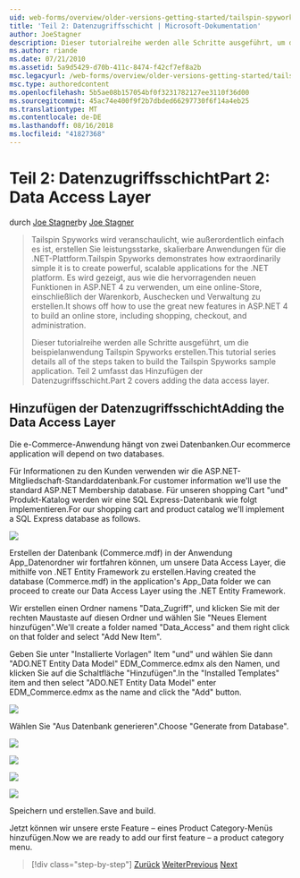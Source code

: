 ```yaml
---
uid: web-forms/overview/older-versions-getting-started/tailspin-spyworks/tailspin-spyworks-part-2
title: 'Teil 2: Datenzugriffsschicht | Microsoft-Dokumentation'
author: JoeStagner
description: Dieser tutorialreihe werden alle Schritte ausgeführt, um die beispielanwendung Tailspin Spyworks erstellen. Teil 2 umfasst das Hinzufügen der Datenzugriffsschicht.
ms.author: riande
ms.date: 07/21/2010
ms.assetid: 5a9d5429-d70b-411c-8474-f42cf7ef8a2b
msc.legacyurl: /web-forms/overview/older-versions-getting-started/tailspin-spyworks/tailspin-spyworks-part-2
msc.type: authoredcontent
ms.openlocfilehash: 5b5ae08b157054bf0f3231782127ee3110f36d00
ms.sourcegitcommit: 45ac74e400f9f2b7dbded66297730f6f14a4eb25
ms.translationtype: MT
ms.contentlocale: de-DE
ms.lasthandoff: 08/16/2018
ms.locfileid: "41827368"
---
```

<a name="part-2-data-access-layer"></a><span data-ttu-id="b8d5e-104">Teil 2: Datenzugriffsschicht</span><span class="sxs-lookup"><span data-stu-id="b8d5e-104">Part 2: Data Access Layer</span></span>
====================
<span data-ttu-id="b8d5e-105">durch [Joe Stagner](https://github.com/JoeStagner)</span><span class="sxs-lookup"><span data-stu-id="b8d5e-105">by [Joe Stagner](https://github.com/JoeStagner)</span></span>

> <span data-ttu-id="b8d5e-106">Tailspin Spyworks wird veranschaulicht, wie außerordentlich einfach es ist, erstellen Sie leistungsstarke, skalierbare Anwendungen für die .NET-Plattform.</span><span class="sxs-lookup"><span data-stu-id="b8d5e-106">Tailspin Spyworks demonstrates how extraordinarily simple it is to create powerful, scalable applications for the .NET platform.</span></span> <span data-ttu-id="b8d5e-107">Es wird gezeigt, aus wie die hervorragenden neuen Funktionen in ASP.NET 4 zu verwenden, um eine online-Store, einschließlich der Warenkorb, Auschecken und Verwaltung zu erstellen.</span><span class="sxs-lookup"><span data-stu-id="b8d5e-107">It shows off how to use the great new features in ASP.NET 4 to build an online store, including shopping, checkout, and administration.</span></span>
> 
> <span data-ttu-id="b8d5e-108">Dieser tutorialreihe werden alle Schritte ausgeführt, um die beispielanwendung Tailspin Spyworks erstellen.</span><span class="sxs-lookup"><span data-stu-id="b8d5e-108">This tutorial series details all of the steps taken to build the Tailspin Spyworks sample application.</span></span> <span data-ttu-id="b8d5e-109">Teil 2 umfasst das Hinzufügen der Datenzugriffsschicht.</span><span class="sxs-lookup"><span data-stu-id="b8d5e-109">Part 2 covers adding the data access layer.</span></span>


## <a id="_Toc260221668"></a>  <span data-ttu-id="b8d5e-110">Hinzufügen der Datenzugriffsschicht</span><span class="sxs-lookup"><span data-stu-id="b8d5e-110">Adding the Data Access Layer</span></span>

<span data-ttu-id="b8d5e-111">Die e-Commerce-Anwendung hängt von zwei Datenbanken.</span><span class="sxs-lookup"><span data-stu-id="b8d5e-111">Our ecommerce application will depend on two databases.</span></span>

<span data-ttu-id="b8d5e-112">Für Informationen zu den Kunden verwenden wir die ASP.NET-Mitgliedschaft-Standarddatenbank.</span><span class="sxs-lookup"><span data-stu-id="b8d5e-112">For customer information we'll use the standard ASP.NET Membership database.</span></span> <span data-ttu-id="b8d5e-113">Für unseren shopping Cart "und" Produkt-Katalog werden wir eine SQL Express-Datenbank wie folgt implementieren.</span><span class="sxs-lookup"><span data-stu-id="b8d5e-113">For our shopping cart and product catalog we'll implement a SQL Express database as follows.</span></span>

![](tailspin-spyworks-part-2/_static/image1.jpg)

<span data-ttu-id="b8d5e-114">Erstellen der Datenbank (Commerce.mdf) in der Anwendung App\_Datenordner wir fortfahren können, um unsere Data Access Layer, die mithilfe von .NET Entity Framework zu erstellen.</span><span class="sxs-lookup"><span data-stu-id="b8d5e-114">Having created the database (Commerce.mdf) in the application's App\_Data folder we can proceed to create our Data Access Layer using the .NET Entity Framework.</span></span>

<span data-ttu-id="b8d5e-115">Wir erstellen einen Ordner namens "Data\_Zugriff", und klicken Sie mit der rechten Maustaste auf diesen Ordner und wählen Sie "Neues Element hinzufügen".</span><span class="sxs-lookup"><span data-stu-id="b8d5e-115">We'll create a folder named "Data\_Access" and them right click on that folder and select "Add New Item".</span></span>

<span data-ttu-id="b8d5e-116">Geben Sie unter "Installierte Vorlagen" Item "und" und wählen Sie dann "ADO.NET Entity Data Model" EDM\_Commerce.edmx als den Namen, und klicken Sie auf die Schaltfläche "Hinzufügen".</span><span class="sxs-lookup"><span data-stu-id="b8d5e-116">In the "Installed Templates" item and then select "ADO.NET Entity Data Model" enter EDM\_Commerce.edmx as the name and click the "Add" button.</span></span>

![](tailspin-spyworks-part-2/_static/image2.jpg)

<span data-ttu-id="b8d5e-117">Wählen Sie "Aus Datenbank generieren".</span><span class="sxs-lookup"><span data-stu-id="b8d5e-117">Choose "Generate from Database".</span></span>

![](tailspin-spyworks-part-2/_static/image1.png)

![](tailspin-spyworks-part-2/_static/image2.png)

![](tailspin-spyworks-part-2/_static/image3.png)

![](tailspin-spyworks-part-2/_static/image3.jpg)

<span data-ttu-id="b8d5e-118">Speichern und erstellen.</span><span class="sxs-lookup"><span data-stu-id="b8d5e-118">Save and build.</span></span>

<span data-ttu-id="b8d5e-119">Jetzt können wir unsere erste Feature – eines Product Category-Menüs hinzufügen.</span><span class="sxs-lookup"><span data-stu-id="b8d5e-119">Now we are ready to add our first feature – a product category menu.</span></span>

> [!div class="step-by-step"]
> <span data-ttu-id="b8d5e-120">[Zurück](tailspin-spyworks-part-1.md)
> [Weiter](tailspin-spyworks-part-3.md)</span><span class="sxs-lookup"><span data-stu-id="b8d5e-120">[Previous](tailspin-spyworks-part-1.md)
[Next](tailspin-spyworks-part-3.md)</span></span>
